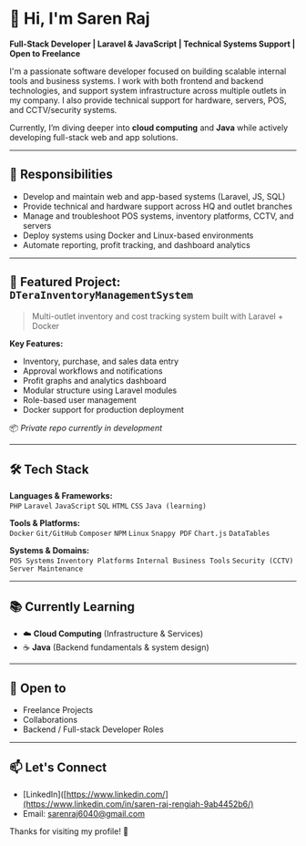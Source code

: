 # 👋 Hi, I'm Saren Raj

**Full-Stack Developer | Laravel & JavaScript | Technical Systems Support | Open to Freelance**

I'm a passionate software developer focused on building scalable internal tools and business systems. I work with both frontend and backend technologies, and support system infrastructure across multiple outlets in my company. I also provide technical support for hardware, servers, POS, and CCTV/security systems.

Currently, I’m diving deeper into **cloud computing** and **Java** while actively developing full-stack web and app solutions.

---

## 💼 Responsibilities
- Develop and maintain web and app-based systems (Laravel, JS, SQL)
- Provide technical and hardware support across HQ and outlet branches
- Manage and troubleshoot POS systems, inventory platforms, CCTV, and servers
- Deploy systems using Docker and Linux-based environments
- Automate reporting, profit tracking, and dashboard analytics

---

## 🚀 Featured Project: `DTeraInventoryManagementSystem`

> Multi-outlet inventory and cost tracking system built with Laravel + Docker

**Key Features:**
- Inventory, purchase, and sales data entry  
- Approval workflows and notifications  
- Profit graphs and analytics dashboard  
- Modular structure using Laravel modules  
- Role-based user management  
- Docker support for production deployment

📦 *Private repo currently in development*

---

## 🛠️ Tech Stack

**Languages & Frameworks:**  
`PHP` `Laravel` `JavaScript` `SQL` `HTML` `CSS` `Java (learning)`

**Tools & Platforms:**  
`Docker` `Git/GitHub` `Composer` `NPM` `Linux` `Snappy PDF` `Chart.js` `DataTables`

**Systems & Domains:**  
`POS Systems` `Inventory Platforms` `Internal Business Tools` `Security (CCTV)` `Server Maintenance`

---

## 📚 Currently Learning
- ☁️ **Cloud Computing** (Infrastructure & Services)
- ☕ **Java** (Backend fundamentals & system design)

---

## 🤝 Open to
- Freelance Projects
- Collaborations
- Backend / Full-stack Developer Roles

---

## 📫 Let's Connect
- [LinkedIn]([https://www.linkedin.com/](https://www.linkedin.com/in/saren-raj-rengiah-9ab4452b6/)
- Email: sarenraj6040@gmail.com 

Thanks for visiting my profile! 🙌
